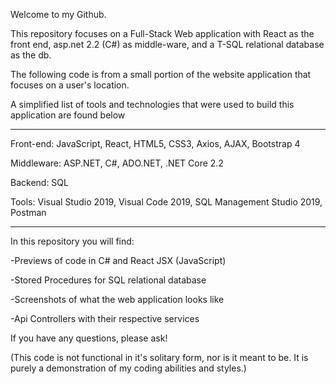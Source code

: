 Welcome to my Github.

This repository focuses on a Full-Stack Web application with React as the front end, asp.net 2.2 (C#) as middle-ware, and a T-SQL relational database as the db.

The following code is from a small portion of the website application that focuses on a user's location.

A simplified list of tools and technologies that were used to build this application are found below

***********************************************

Front-end: JavaScript, React, HTML5, CSS3, Axios, AJAX, Bootstrap 4

Middleware: ASP.NET, C#, ADO.NET, .NET Core 2.2

Backend: SQL

Tools: Visual Studio 2019, Visual Code 2019, SQL Management Studio 2019, Postman

***********************************************
In this repository you will find:

-Previews of code in C# and React JSX (JavaScript)

-Stored Procedures for SQL relational database

-Screenshots of what the web application looks like

-Api Controllers with their respective services


If you have any questions, please ask!

(This code is not functional in it's solitary form, nor is it meant to be. It is purely a demonstration of my coding abilities and styles.)
